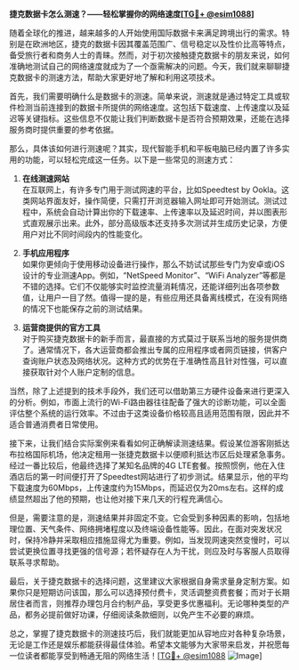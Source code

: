 **捷克数据卡怎么测速？——轻松掌握你的网络速度[[TG💪+ @esim1088](https://t.me/s/esim1088)]**

随着全球化的推进，越来越多的人开始使用国际数据卡来满足跨境出行的需求。特别是在欧洲地区，捷克的数据卡因其覆盖范围广、信号稳定以及性价比高等特点，备受旅行者和商务人士的青睐。然而，对于初次接触捷克数据卡的朋友来说，如何准确地测试自己的网络速度就成为了一个亟需解决的问题。今天，我们就来聊聊捷克数据卡的测速方法，帮助大家更好地了解和利用这项技术。

首先，我们需要明确什么是数据卡的测速。简单来说，测速就是通过特定工具或软件检测当前连接到的数据卡所提供的网络速度。这包括下载速度、上传速度以及延迟等关键指标。这些信息不仅能让我们判断数据卡是否符合预期效果，还能在选择服务商时提供重要的参考依据。

那么，具体该如何进行测速呢？其实，现代智能手机和平板电脑已经内置了许多实用的功能，可以轻松完成这一任务。以下是一些常见的测速方式：

1. **在线测速网站**  
   在互联网上，有许多专门用于测试网速的平台，比如Speedtest by Ookla。这类网站界面友好，操作简便，只需打开浏览器输入网址即可开始测试。测试过程中，系统会自动计算出你的下载速率、上传速率以及延迟时间，并以图表形式直观展示出来。此外，部分高级版本还支持多次测试并生成历史记录，方便用户对比不同时间段内的性能变化。

2. **手机应用程序**  
   如果你更倾向于使用移动设备进行操作，那么不妨试试那些专门为安卓或iOS设计的专业测速App。例如，“NetSpeed Monitor”、“WiFi Analyzer”等都是不错的选择。它们不仅能够实时监控流量消耗情况，还能详细列出各项参数值，让用户一目了然。值得一提的是，有些应用还具备离线模式，在没有网络的情况下也能保存之前的测试结果。

3. **运营商提供的官方工具**  
   对于购买捷克数据卡的新手而言，最直接的方式莫过于联系当地的服务提供商了。通常情况下，各大运营商都会推出专属的应用程序或者网页链接，供客户查询账户状态及网络状况。这种方式的优势在于准确性高且针对性强，可以直接获取针对个人账户定制的信息。

当然，除了上述提到的技术手段外，我们还可以借助第三方硬件设备来进行更深入的分析。例如，市面上流行的Wi-Fi路由器往往配备了强大的诊断功能，可以全面评估整个系统的运行效率。不过由于这类设备价格较高且适用范围有限，因此并不适合普通消费者日常使用。

接下来，让我们结合实际案例来看看如何正确解读测速结果。假设某位游客刚抵达布拉格国际机场，他决定租用一张捷克数据卡以便顺利抵达市区后处理紧急事务。经过一番比较后，他最终选择了某知名品牌的4G LTE套餐。按照惯例，他在入住酒店后的第一时间便打开了Speedtest网站进行了初步测试。结果显示，他的平均下载速度为60Mbps，上传速度约为15Mbps，而延迟仅为20ms左右。这样的成绩显然超出了他的预期，也让他对接下来几天的行程充满信心。

但是，需要注意的是，测速结果并非固定不变。它会受到多种因素的影响，包括地理位置、天气条件、网络拥堵程度以及终端设备性能等。因此，在面对突发状况时，保持冷静并采取相应措施显得尤为重要。例如，当发现网速突然变慢时，可以尝试更换位置寻找更强的信号源；若怀疑存在人为干扰，则应及时与客服人员取得联系寻求帮助。

最后，关于捷克数据卡的选择问题，这里建议大家根据自身需求量身定制方案。如果你只是短期访问该国，那么可以选择预付费卡，灵活调整资费套餐；而对于长期居住者而言，则推荐办理包月合约制产品，享受更多优惠福利。无论哪种类型的产品，都务必提前做好功课，仔细阅读条款细则，以免产生不必要的麻烦。

总之，掌握了捷克数据卡的测速技巧后，我们就能更加从容地应对各种复杂场景，无论是工作还是娱乐都能获得最佳体验。希望本文能够为大家带来启发，并祝愿每一位读者都能享受到畅通无阻的网络生活！[[TG💪+ @esim1088](https://t.me/s/esim1088) ![Image](https://i.postimg.cc/4NQfJmqS/Snipaste-2025-05-13-00-14-12.png)]